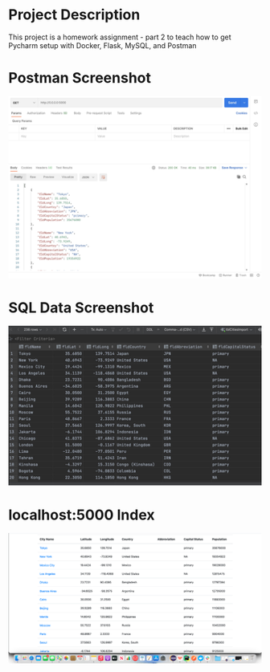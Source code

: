 # Project Description
This project is a homework assignment - part 2 to teach how to get Pycharm setup with Docker, Flask, MySQL, and Postman
# Postman Screenshot
![postman request output](screenshots/Postman.jpeg)

# SQL Data Screenshot
![MySQL data](screenshots/Query.jpeg)

# localhost:5000 Index 
![pychartm data query](screenshots/Web.png)

